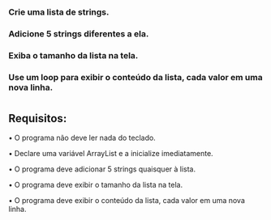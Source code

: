 ### Crie uma lista de strings.
### Adicione 5 strings diferentes a ela.
### Exiba o tamanho da lista na tela.
### Use um loop para exibir o conteúdo da lista, cada valor em uma nova linha.
#
## Requisitos:
• O programa não deve ler nada do teclado.

• Declare uma variável ArrayList <String> e a inicialize imediatamente.

• O programa deve adicionar 5 strings quaisquer à lista.

• O programa deve exibir o tamanho da lista na tela.

• O programa deve exibir o conteúdo da lista, cada valor em uma nova linha.